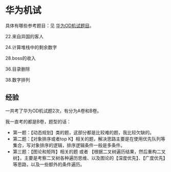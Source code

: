# 华为机试 

具体有哪些参考题目：见 [华为OD机试题目](https://blog.csdn.net/u012657708/article/details/131076402)。

22.来自异国的客人

24.计算堆栈中的剩余数字

28.boss的收入

36.目录删除

38.数字排列


## 经验

一共考了华为OD机试题2次，有分为A卷和B卷。

我一直考的都是B卷，题型的话：
- 第一题：【动态规划】类的题，这部分都是比较难的题，我比较欠缺的。
- 第二题：【对象排序或者top K】相关的题，解决思路主要是在使用优先队列等集合，写对象排序的逻辑，排序逻辑条件一般是多条件。
- 第三题：【图论和矩阵】相关的题 或者 【根据二叉树遍历结果，然后重构二叉树】，主要是考察二叉树各种遍历思维、以及图论的【深度优先】、【广度优先】等思路，以及一些额外的条件遍历。

